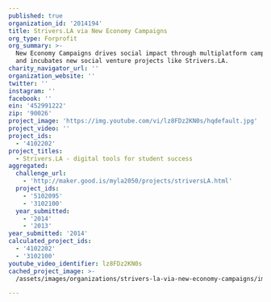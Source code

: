 ```yaml
---
published: true
organization_id: '2014194'
title: Strivers.LA via New Economy Campaigns
org_type: Forprofit
org_summary: >-
  New Economy Campaigns drives social impact through multiplatform campaigns,
  and incubates new social venture projects like Strivers.LA.
charity_navigator_url: ''
organization_website: ''
twitter: ''
instagram: ''
facebook: ''
ein: '452991222'
zip: '90026'
project_image: 'https://img.youtube.com/vi/lz8FDz2KN0s/hqdefault.jpg'
project_video: ''
project_ids:
  - '4102202'
project_titles:
  - Strivers.LA - digital tools for student success
aggregated:
  challenge_url:
    - 'http://maker.good.is/myla2050/projects/striversLA.html'
  project_ids:
    - '5102095'
    - '3102100'
  year_submitted:
    - '2014'
    - '2013'
year_submitted: '2014'
calculated_project_ids:
  - '4102202'
  - '3102100'
youtube_video_identifier: lz8FDz2KN0s
cached_project_image: >-
  /assets/images/organizations/strivers-la-via-new-economy-campaigns/img.youtube.com/vi/lz8FDz2KN0s/hqdefault.jpg

---
```


